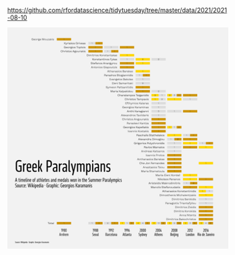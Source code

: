https://github.com/rfordatascience/tidytuesday/tree/master/data/2021/2021-08-10

![](plots/paralympics.png)
